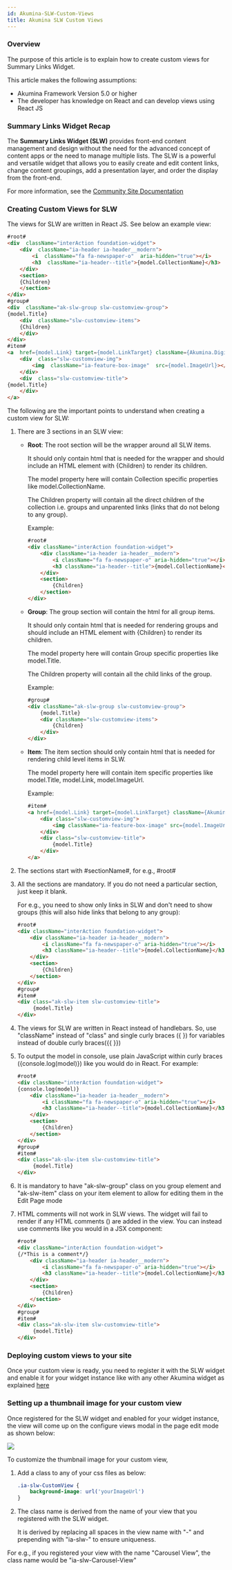 ```yaml
---
id: Akumina-SLW-Custom-Views
title: Akumina SLW Custom Views
---
```

 

### Overview  

The purpose of this article is to explain how to create custom views for Summary Links Widget. 

This article makes the following assumptions:
* Akumina Framework Version 5.0 or higher
* The developer has knowledge on React and can develop views using React JS
  

### Summary Links Widget Recap 

The **Summary Links Widget (SLW)** provides front-end content management and design without the need for the advanced concept of content apps or the need to manage multiple lists. The SLW is a powerful and versatile widget that allows you to easily create and edit content links, change content groupings, add a presentation layer, and order the display from the front-end. 

For more information, see the [Community Site Documentation](https://community.akumina.com/knowledge-base/working-with-summary-links-widget/)  

### Creating Custom Views for SLW 

The views for SLW are written in React JS. See below an example view:

```HTML
#root#
<div  className="interAction foundation-widget">
	<div  className="ia-header ia-header__modern">
		<i  className="fa fa-newspaper-o"  aria-hidden="true"></i>
		<h3  className="ia-header--title">{model.CollectionName}</h3>
	</div>
	<section>
	{Children}
	</section>
</div>
#group#
<div  className="ak-slw-group slw-customview-group">
{model.Title}
	<div  className="slw-customview-items">
	{Children}
	</div>
</div>
#item#
<a  href={model.Link} target={model.LinkTarget} className={Akumina.Digispace.ConfigurationContext.IsSPAMode ? "ak-spalink ak-slw-item" : "ak-slw-item" } title={model.Tooltip}>
	<div  class="slw-customview-img">
		<img  className="ia-feature-box-image"  src={model.ImageUrl}></img>
	</div>
	<div  class="slw-customview-title">
{model.Title}
	</div>
</a>

``` 

The following are the important points to understand when creating a custom view for SLW:

 1. There are 3 sections in an SLW view:  
	 - **Root**: The root section will be the wrapper around all SLW items.

        It should only contain html that is needed for the wrapper and should include an HTML element with {Children} to render its children.
            
        The model property here will contain Collection specific properties like model.CollectionName.
            
        The Children property will contain all the direct children of the collection i.e. groups and unparented links (links that do not belong to any group).
		
        Example:

	    ```html
	    #root#
		<div className="interAction foundation-widget">
		    <div className="ia-header ia-header__modern">
		        <i className="fa fa-newspaper-o" aria-hidden="true"></i>
		        <h3 className="ia-header--title">{model.CollectionName}</h3>
		    </div>
		    <section>
		        {Children}
		    </section>
		</div>
	    ```
		     
	 - **Group**: The group section will contain the html for all group items.

        It should only contain html that is needed for rendering groups and should include an HTML element with {Children} to render its children.

        The model property here will contain Group specific properties like model.Title.

        The Children property will contain all the child links of the group.
        
        Example:

	    ```html
	    #group#
		<div className="ak-slw-group slw-customview-group">
		    {model.Title}
		    <div className="slw-customview-items">
		        {Children}
		    </div>
		</div>
	    ```
    
	 - **Item**: The item section should only contain html that is needed for rendering child level items in SLW.
    
        The model property here will contain item specific properties like model.Title, model.Link, model.ImageUrl.

        Example:

		```html
	    #item#
		<a href={model.Link} target={model.LinkTarget} className={Akumina.Digispace.ConfigurationContext.IsSPAMode ? "ak-spalink ak-slw-item" : "ak-slw-item" } title={model.Tooltip}>
		    <div class="slw-customview-img">
		        <img className="ia-feature-box-image" src={model.ImageUrl}></img>
		    </div>
		    <div class="slw-customview-title">
		        {model.Title}
		    </div>
		</a>
	    ```

 2. The sections start with #sectionName#, for e.g., #root#

 3. All the sections are mandatory. If you do not need a particular section, just keep it blank.

    For e.g., you need to show only links in SLW and don't need to show groups (this will also hide links that belong to any group):
    ```html
    #root#
    <div className="interAction foundation-widget">
        <div className="ia-header ia-header__modern">
            <i className="fa fa-newspaper-o" aria-hidden="true"></i>
            <h3 className="ia-header--title">{model.CollectionName}</h3>
        </div>
        <section>
            {Children}
        </section>
    </div>
    #group#
    #item#
    <div class="ak-slw-item slw-customview-title">
         {model.Title}
    </div> 
    ```
 4. The views for SLW are written in React instead of handlebars. So, use "className" instead of "class" and single curly braces ({ }) for variables instead of double curly braces({{ }})

 5. To output the model in console, use plain JavaScript within curly braces ({console.log(model)}) like you would do in React. For example:
    ```html
    #root#
    <div className="interAction foundation-widget">
	{console.log(model)}
        <div className="ia-header ia-header__modern">
            <i className="fa fa-newspaper-o" aria-hidden="true"></i>
            <h3 className="ia-header--title">{model.CollectionName}</h3>
        </div>
        <section>
            {Children}
        </section>
    </div>
    #group#
    #item#
    <div class="ak-slw-item slw-customview-title">
         {model.Title}
    </div> 
    ```

 6. It is mandatory to have "ak-slw-group" class on you group element and "ak-slw-item" class on your item element to allow for editing them in the Edit Page mode

 7. HTML comments will not work in SLW views. The widget will fail to render if any HTML comments (<!-- -->) are added in the view. You can instead use comments like you would in a JSX component:
    ```html
    #root#
    <div className="interAction foundation-widget">
	{/*This is a comment*/}
        <div className="ia-header ia-header__modern">
            <i className="fa fa-newspaper-o" aria-hidden="true"></i>
            <h3 className="ia-header--title">{model.CollectionName}</h3>
        </div>
        <section>
            {Children}
        </section>
    </div>
    #group#
    #item#
    <div class="ak-slw-item slw-customview-title">
         {model.Title}
    </div> 
    ```

### Deploying custom views to your site

Once your custom view is ready, you need to register it with the SLW widget and enable it for your widget instance like with any other Akumina widget as explained [here](https://community.akumina.com/knowledge-base/extending-a-widgets-view/)

### Setting up a thumbnail image for your custom view

Once registered for the SLW widget and enabled for your widget instance, the view will come up on the configure views modal in the page edit mode as shown below:

![](https://akuminadownloads.blob.core.windows.net/wiki/AkuminaDev/configure-slw-views.png)

To customize the thumbnail image for your custom view,

1. Add a class to any of your css files as below:

    ```css
    .ia-slw-CustomView {
        background-image: url('yourImageUrl')
    }
    ```

2. The class name is derived from the name of your view that you registered with the SLW widget.

    It is derived by replacing all spaces in the view name with "-" and prepending with "ia-slw-" to ensure uniqueness.

For e.g., if you registered your view with the name "Carousel View", the class name would be "ia-slw-Carousel-View" 
    
